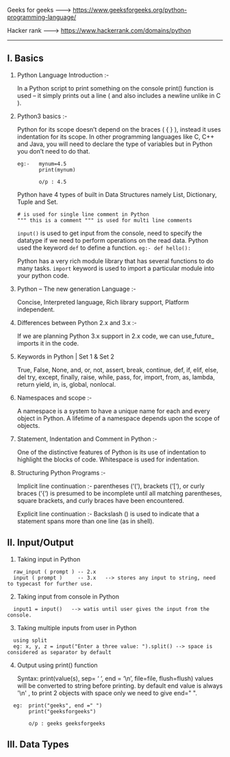 
Geeks for geeks  --->  https://www.geeksforgeeks.org/python-programming-language/

Hacker rank      ---> https://www.hackerrank.com/domains/python

*** 

## I. Basics 

1. Python Language Introduction :-

   In a Python script to print something on the console print() function is used – it simply prints out a line ( and also includes a newline unlike in C ). 
   
2. Python3 basics :-
   
   Python for its scope doesn’t depend on the braces ( { } ), instead it uses indentation for its scope.
   In other programming languages like C, C++ and Java, you will need to declare the type of variables but in Python you don’t need to do that.
   
   ```
   eg:-   mynum=4.5
          print(mynum)      

          o/p : 4.5
   ```
   
   Python have 4 types of built in Data Structures namely List, Dictionary, Tuple and Set.
   
   ```   
   # is used for single line comment in Python
   """ this is a comment """ is used for multi line comments
   ```

   `input()` is used to get input from the console, need to specify the datatype if we need to perform operations on the read data.
   Python used the keyword `def` to define a function.  ` eg:- def hello(): `

   Python has a very rich module library that has several functions to do many tasks. 
   `import` keyword is used to import a particular module into your python code. 

3. Python – The new generation Language :-

   Concise, Interpreted language, Rich library support, Platform independent.
 
 4. Differences between Python 2.x and 3.x :-
 
    If we are planning Python 3.x support in 2.x code, we can use_future_ imports it in the code.
    
 5. Keywords in Python | Set 1 & Set 2
 
    True, False, None, and, or, not, assert, break, continue, def, if, elif, else, del
    try, except, finally, raise, while, pass, for, import, from, as, lambda, return
    yield, in, is, global, nonlocal.
    
 6. Namespaces and scope :-
 
    A namespace is a system to have a unique name for each and every object in Python.
    A lifetime of a namespace depends upon the scope of objects.
    
 7. Statement, Indentation and Comment in Python :-

    One of the distinctive features of Python is its use of indentation to highlight the blocks of code. Whitespace is used for indentation.
    
 8. Structuring Python Programs :-
 
     Implicit line continuation :- parentheses (‘(‘), brackets (‘[‘), or curly braces (‘{‘) is presumed to be incomplete until all matching parentheses, square brackets, and curly braces have been encountered.

     Explicit line continuation :- Backslash (\) is used to indicate that a statement spans more than one line (as in shell).

## II. Input/Output
 1. Taking input in Python
   ```   
     raw_input ( prompt ) -- 2.x
     input ( prompt )     -- 3.x   --> stores any input to string, need to typecast for further use.
   ```  
  2. Taking input from console in Python  
   ```  
     input1 = input()   --> watis until user gives the input from the console.
   ```
   
  3. Taking multiple inputs from user in Python
   ```  
     using split
     eg: x, y, z = input("Enter a three value: ").split() --> space is considered as separator by default
   ```
  4. Output using print() function
  
     Syntax: print(value(s), sep= ‘ ‘, end = ‘\n’, file=file, flush=flush)
     values will be converted to string before printing. by default end value is always '\n' , to print 2 objects with space only we need to give end=" ".
   ```  
     eg:  print("geeks", end =" ") 
          print("geeksforgeeks") 
          
          o/p : geeks geeksforgeeks
   ```

## III. Data Types
